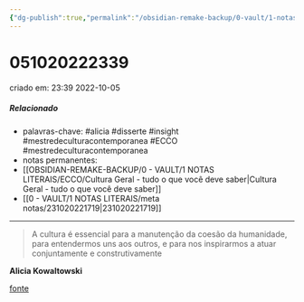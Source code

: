 ```yaml
---
{"dg-publish":true,"permalink":"/obsidian-remake-backup/0-vault/1-notas-literais/ecco/citacao-alicia-kowaltowski/","tags":["alicia","disserte","insight","mestredeculturacontemporanea","ECCO"],"dgHomeLink":true,"dgShowLocalGraph":true,"dgShowFileTree":true,"noteIcon":""}
---
```


# 051020222339
criado em: 23:39 2022-10-05

##### Relacionado
- palavras-chave: #alicia #disserte  #insight #mestredeculturacontemporanea #ECCO #mestredeculturacontemporanea 
- notas permanentes: 
- [[OBSIDIAN-REMAKE-BACKUP/0 - VAULT/1 NOTAS LITERAIS/ECCO/Cultura Geral - tudo o que você deve saber\|Cultura Geral - tudo o que você deve saber]]
- [[0 - VAULT/1 NOTAS LITERAIS/meta notas/231020221719\|231020221719]]

---
> A cultura é essencial para a manutenção da coesão da humanidade, para entendermos uns aos outros, e para nos inspirarmos a atuar conjuntamente e construtivamente

**Alicia Kowaltowski**

[fonte](https://www.nexojornal.com.br/colunistas/2022/Guido-Sant%E2%80%99Anna-o-exemplo-que-o-Brasil-n%C3%A3o-sabe-que-precisa?position-home-esquerda=1)


